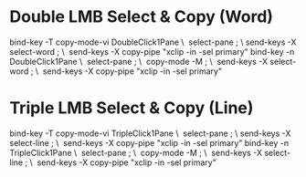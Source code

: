 # Double LMB Select & Copy (Word) 
bind-key -T copy-mode-vi DoubleClick1Pane \ 
​    select-pane \; \ 
​    send-keys -X select-word \; \ 
​    send-keys -X copy-pipe "xclip -in -sel primary" 
bind-key -n DoubleClick1Pane \ 
​    select-pane \; \ 
​    copy-mode -M \; \ 
​    send-keys -X select-word \; \ 
​    send-keys -X copy-pipe "xclip -in -sel primary" 

# Triple LMB Select & Copy (Line) 
bind-key -T copy-mode-vi TripleClick1Pane \ 
​    select-pane \; \ 
​    send-keys -X select-line \; \ 
​    send-keys -X copy-pipe "xclip -in -sel primary" 
bind-key -n TripleClick1Pane \ 
​    select-pane \; \ 
​    copy-mode -M \; \ 
​    send-keys -X select-line \; \ 
​    send-keys -X copy-pipe "xclip -in -sel primary" 